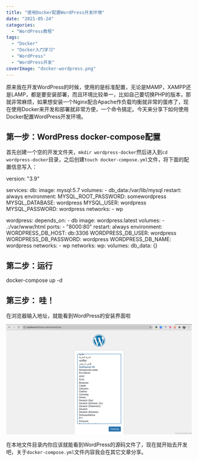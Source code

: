 ```yaml
---
title: "使用Docker配置WordPress开发环境"
date: "2021-05-24"
categories: 
  - "WordPress教程"
tags: 
  - "Docker"
  - "Docker入门学习"
  - "WordPress"
  - "WordPress开发"
coverImage: "docker-wordpress.png"
---
```


原来我在开发WordPress的时候，使用的是标准配置，无论是MAMP，XAMPP还是LAMP，都是要安装部署，而且环境比较单一，比如自己要切换PHP的版本，那就非常麻烦，如果想安装一个Nginx配合Apache作负载均衡就非常的蛋疼了，现在使用Docker来开发和部署就非常方便，一个命令搞定。今天来分享下如何使用Docker配置WordPress开发环境。

## 第一步：WordPress docker-compose配置

首先创建一个空的开发文件夹，`mkdir wordpress-docker`然后进入到`cd wordpress-docker`目录，之后创建`touch docker-compose.yml`文件，将下面的配置信息写入：

version: "3.9"

services:
  db:
    image: mysql:5.7
    volumes:
      - db\_data:/var/lib/mysql
    restart: always
    environment:
      MYSQL\_ROOT\_PASSWORD: somewordpress
      MYSQL\_DATABASE: wordpress
      MYSQL\_USER: wordpress
      MYSQL\_PASSWORD: wordpress
    networks:
        - wp

  wordpress:
    depends\_on:
      - db
    image: wordpress:latest
    volumes:
      - .:/var/www/html
    ports:
      - "8000:80"
    restart: always
    environment:
      WORDPRESS\_DB\_HOST: db:3306
      WORDPRESS\_DB\_USER: wordpress
      WORDPRESS\_DB\_PASSWORD: wordpress
      WORDPRESS\_DB\_NAME: wordpress
    networks:
      - wp
networks:
  wp:
volumes:
  db\_data: {}

## 第二步：运行

docker-compose up -d

## 第三步： 哇！

在浏览器输入地址，就能看到WordPress的安装界面啦

![docker-wordpress-install](images/WX20210514-094200@2x.png)

在本地文件目录内你应该就能看到WordPress的源码文件了，现在就开始去开发吧，关于`docker-compose.yml`文件内容我会在其它文章分享。
